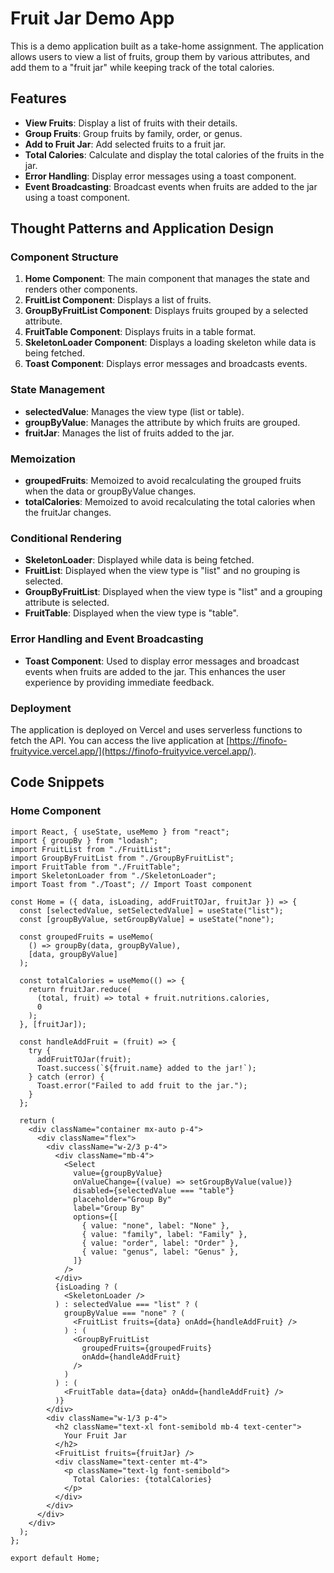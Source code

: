 # Fruit Jar Demo App

This is a demo application built as a take-home assignment. The application allows users to view a list of fruits, group them by various attributes, and add them to a "fruit jar" while keeping track of the total calories.

## Features

- **View Fruits**: Display a list of fruits with their details.
- **Group Fruits**: Group fruits by family, order, or genus.
- **Add to Fruit Jar**: Add selected fruits to a fruit jar.
- **Total Calories**: Calculate and display the total calories of the fruits in the jar.
- **Error Handling**: Display error messages using a toast component.
- **Event Broadcasting**: Broadcast events when fruits are added to the jar using a toast component.

## Thought Patterns and Application Design

### Component Structure

1. **Home Component**: The main component that manages the state and renders other components.
2. **FruitList Component**: Displays a list of fruits.
3. **GroupByFruitList Component**: Displays fruits grouped by a selected attribute.
4. **FruitTable Component**: Displays fruits in a table format.
5. **SkeletonLoader Component**: Displays a loading skeleton while data is being fetched.
6. **Toast Component**: Displays error messages and broadcasts events.

### State Management

- **selectedValue**: Manages the view type (list or table).
- **groupByValue**: Manages the attribute by which fruits are grouped.
- **fruitJar**: Manages the list of fruits added to the jar.

### Memoization

- **groupedFruits**: Memoized to avoid recalculating the grouped fruits when the data or groupByValue changes.
- **totalCalories**: Memoized to avoid recalculating the total calories when the fruitJar changes.

### Conditional Rendering

- **SkeletonLoader**: Displayed while data is being fetched.
- **FruitList**: Displayed when the view type is "list" and no grouping is selected.
- **GroupByFruitList**: Displayed when the view type is "list" and a grouping attribute is selected.
- **FruitTable**: Displayed when the view type is "table".

### Error Handling and Event Broadcasting

- **Toast Component**: Used to display error messages and broadcast events when fruits are added to the jar. This enhances the user experience by providing immediate feedback.

### Deployment

The application is deployed on Vercel and uses serverless functions to fetch the API. You can access the live application at [https://finofo-fruityvice.vercel.app/](https://finofo-fruityvice.vercel.app/).

## Code Snippets

### Home Component

```tsx
import React, { useState, useMemo } from "react";
import { groupBy } from "lodash";
import FruitList from "./FruitList";
import GroupByFruitList from "./GroupByFruitList";
import FruitTable from "./FruitTable";
import SkeletonLoader from "./SkeletonLoader";
import Toast from "./Toast"; // Import Toast component

const Home = ({ data, isLoading, addFruitTOJar, fruitJar }) => {
  const [selectedValue, setSelectedValue] = useState("list");
  const [groupByValue, setGroupByValue] = useState("none");

  const groupedFruits = useMemo(
    () => groupBy(data, groupByValue),
    [data, groupByValue]
  );

  const totalCalories = useMemo(() => {
    return fruitJar.reduce(
      (total, fruit) => total + fruit.nutritions.calories,
      0
    );
  }, [fruitJar]);

  const handleAddFruit = (fruit) => {
    try {
      addFruitTOJar(fruit);
      Toast.success(`${fruit.name} added to the jar!`);
    } catch (error) {
      Toast.error("Failed to add fruit to the jar.");
    }
  };

  return (
    <div className="container mx-auto p-4">
      <div className="flex">
        <div className="w-2/3 p-4">
          <div className="mb-4">
            <Select
              value={groupByValue}
              onValueChange={(value) => setGroupByValue(value)}
              disabled={selectedValue === "table"}
              placeholder="Group By"
              label="Group By"
              options={[
                { value: "none", label: "None" },
                { value: "family", label: "Family" },
                { value: "order", label: "Order" },
                { value: "genus", label: "Genus" },
              ]}
            />
          </div>
          {isLoading ? (
            <SkeletonLoader />
          ) : selectedValue === "list" ? (
            groupByValue === "none" ? (
              <FruitList fruits={data} onAdd={handleAddFruit} />
            ) : (
              <GroupByFruitList
                groupedFruits={groupedFruits}
                onAdd={handleAddFruit}
              />
            )
          ) : (
            <FruitTable data={data} onAdd={handleAddFruit} />
          )}
        </div>
        <div className="w-1/3 p-4">
          <h2 className="text-xl font-semibold mb-4 text-center">
            Your Fruit Jar
          </h2>
          <FruitList fruits={fruitJar} />
          <div className="text-center mt-4">
            <p className="text-lg font-semibold">
              Total Calories: {totalCalories}
            </p>
          </div>
        </div>
      </div>
    </div>
  );
};

export default Home;
```
